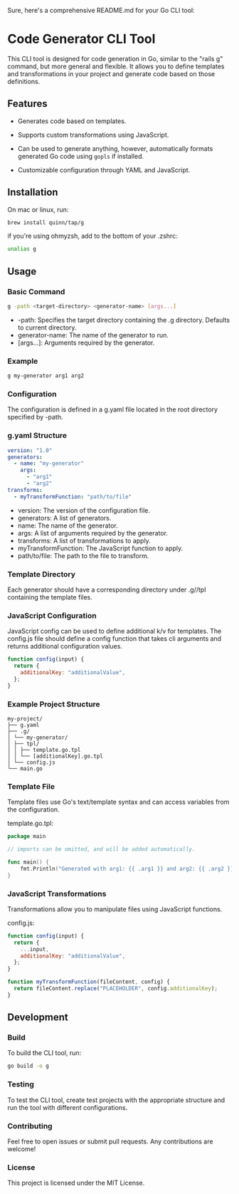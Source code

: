Sure, here's a comprehensive README.md for your Go CLI tool:

# Code Generator CLI Tool

This CLI tool is designed for code generation in Go, similar to the "rails g" command, but more general and flexible. It allows you to define templates and transformations in your project and generate code based on those definitions.

## Features

- Generates code based on templates.

- Supports custom transformations using JavaScript.

- Can be used to generate anything, however, automatically formats generated Go code using `gopls` if installed.

- Customizable configuration through YAML and JavaScript.

## Installation

On mac or linux, run:

```sh
brew install quinn/tap/g
```

if you're using ohmyzsh, add to the bottom of your .zshrc:

```sh
unalias g
```

## Usage

### Basic Command

```sh
g -path <target-directory> <generator-name> [args...]
```

- -path: Specifies the target directory containing the .g directory. Defaults to current directory.
- generator-name: The name of the generator to run.
- [args...]: Arguments required by the generator.

### Example

```sh
g my-generator arg1 arg2
```

### Configuration

The configuration is defined in a g.yaml file located in the root directory specified by -path.

### g.yaml Structure

```yaml
version: "1.0"
generators:
  - name: "my-generator"
    args:
      - "arg1"
      - "arg2"
transforms:
  - myTransformFunction: "path/to/file"
```

- version: The version of the configuration file.
- generators: A list of generators.
- name: The name of the generator.
- args: A list of arguments required by the generator.
- transforms: A list of transformations to apply.
- myTransformFunction: The JavaScript function to apply.
- path/to/file: The path to the file to transform.

### Template Directory

Each generator should have a corresponding directory under .g/<generator-name>/tpl containing the template files.

### JavaScript Configuration

JavaScript config can be used to define additional k/v for templates. The config.js file should define a config function that takes cli arguments and returns additional configuration values.

```js
function config(input) {
  return {
    additionalKey: "additionalValue",
  };
}
```

### Example Project Structure

```
my-project/
├── g.yaml
├── .g/
│ └── my-generator/
│ ├── tpl/
│ │ ├── template.go.tpl
│ │ └── [additionalKey].go.tpl
│ └── config.js
└── main.go
```

### Template File

Template files use Go's text/template syntax and can access variables from the configuration.

template.go.tpl:

```go
package main

// imports can be omitted, and will be added automatically.

func main() {
    fmt.Println("Generated with arg1: {{ .arg1 }} and arg2: {{ .arg2 }}")
}
```

### JavaScript Transformations

Transformations allow you to manipulate files using JavaScript functions.

config.js:

```js
function config(input) {
  return {
    ...input,
    additionalKey: "additionalValue",
  };
}

function myTransformFunction(fileContent, config) {
  return fileContent.replace("PLACEHOLDER", config.additionalKey);
}
```

## Development

### Build

To build the CLI tool, run:

```sh
go build -o g
```

### Testing

To test the CLI tool, create test projects with the appropriate structure and run the tool with different configurations.

### Contributing

Feel free to open issues or submit pull requests. Any contributions are welcome!

### License

This project is licensed under the MIT License.
